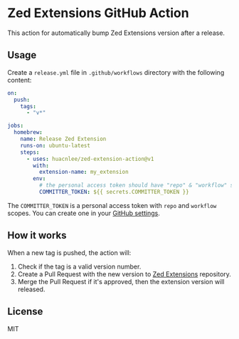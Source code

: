 # Zed Extensions GitHub Action

This action for automatically bump Zed Extensions version after a release.

## Usage

Create a `release.yml` file in `.github/workflows` directory with the following content:

```yml
on:
  push:
    tags:
      - "v*"

jobs:
  homebrew:
    name: Release Zed Extension
    runs-on: ubuntu-latest
    steps:
      - uses: huacnlee/zed-extension-action@v1
        with:
          extension-name: my_extension
        env:
          # the personal access token should have "repo" & "workflow" scopes
          COMMITTER_TOKEN: ${{ secrets.COMMITTER_TOKEN }}
```

The `COMMITTER_TOKEN` is a personal access token with `repo` and `workflow` scopes. You can create one in your [GitHub settings](https://github.com/settings/tokens).

## How it works

When a new tag is pushed, the action will:

1. Check if the tag is a valid version number.
2. Create a Pull Request with the new version to [Zed Extensions](https://github.com/zed-industries/extensions) repository.
3. Merge the Pull Request if it's approved, then the extension version will released.

## License

MIT
